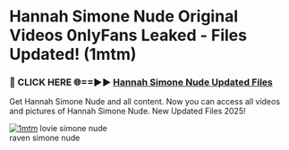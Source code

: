 # Hannah Simone Nude Original Videos 0nlyFans Leaked - Files Updated! (1mtm)

<h3>🔴 CLICK HERE 🌐==►► <a href="https://tinyurl.com/5h6xmrr3" rel="nofollow">Hannah Simone Nude Updated Files</a></h3>

Get Hannah Simone Nude and all content. Now you can access all videos and pictures of Hannah Simone Nude. New Updated Files 2025!

[![1mtm](https://i.imgur.com/KVD873Z.gif)](https://tinyurl.com/5h6xmrr3)
lovie simone nude<br>
raven simone nude